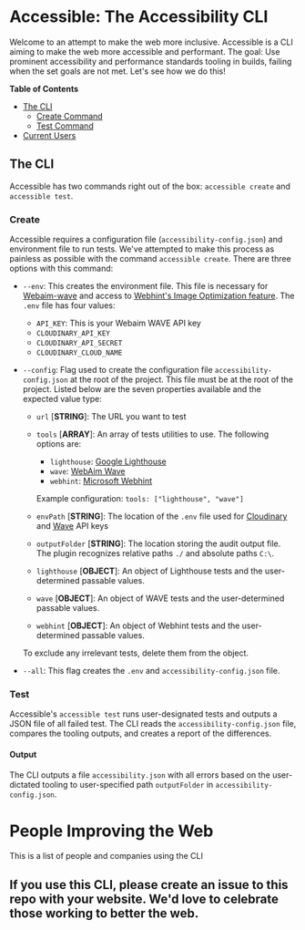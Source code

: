 # Accessible: The Accessibility CLI

Welcome to an attempt to make the web more inclusive. Accessible is a CLI aiming to make the web more accessible and performant. The goal: Use prominent accessibility and performance standards tooling in builds, failing when the set goals are not met. Let's see how we do this!

**Table of Contents**

- [The CLI](#accessible-cli)
    - [Create Command](#accessible-create)
    - [Test Command](#accessible-test)
- [Current Users](#accessibility-allstars)


## The CLI<span id="accessible-cli"></span>

Accessible has two commands right out of the box: `accessible create` and `accessible test`.

### Create<span id="accessible-create"></span>
Accessible requires a configuration file (`accessibility-config.json`) and environment file to run tests. We've attempted to make this process as painless as possible with the command `accessible create`. There are three options with this command:
- `--env`: This creates the environment file. This file is necessary for <a href="https://www.npmjs.com/package/webaim-wave" target="_blank">Webaim-wave</a> and access to <a href="https://webhint.io/docs/user-guide/hints/hint-image-optimization-cloudinary/" target="_blank">Webhint's Image Optimization feature</a>. The `.env` file has four values:

    - `API_KEY`: This is your Webaim WAVE API key
    - `CLOUDINARY_API_KEY`
    - `CLOUDINARY_API_SECRET`
    - `CLOUDINARY_CLOUD_NAME`
    
- `--config`: Flag used to create the configuration file `accessibility-config.json` at the root of the project. This file must be at the root of the project. Listed below are the seven properties available and the expected value type:
    - `url` [**STRING**]: The URL you want to test

    - `tools` [**ARRAY**]: An array of tests utilities to use. The following options are:

        - `lighthouse`: <a href="https://developers.google.com/web/tools/lighthouse" target="_blank">Google Lighthouse</a>
        - `wave`: <a href="https://wave.webaim.org/help" target="_blank">WebAim Wave</a>
        - `webhint`: <a href="https://webhint.io/docs/user-guide/" target="_blank">Microsoft Webhint</a>

      Example configuration: `tools: ["lighthouse", "wave"]`
    
    - `envPath` [**STRING**]: The location of the `.env` file used for <a href="https://cloudinary.com/" target="_blank">Cloudinary</a> and <a href="https://wave.webaim.org/api" target="_blank">Wave</a> API keys
    - `outputFolder` [**STRING**]: The location storing the audit output file. The plugin recognizes relative paths `./` and absolute paths `C:\`. 
    - `lighthouse` [**OBJECT**]: An object of Lighthouse tests and the user-determined passable values.
    - `wave` [**OBJECT**]: An object of WAVE tests and the user-determined passable values.
    - `webhint` [**OBJECT**]: An object of Webhint tests and the user-determined passable values.

  To exclude any irrelevant tests, delete them from the object.
- `--all`: This flag creates the `.env` and `accessibility-config.json` file. 

### Test<span id="accessible-test"></span>
Accessible's `accessible test` runs user-designated tests and outputs a JSON file of all failed test. The CLI reads the `accessibility-config.json` file, compares the tooling outputs, and creates a report of the differences.

#### Output
The CLI outputs a file `accessibility.json` with all errors based on the user-dictated tooling to user-specified path `outputFolder` in `accessibility-config.json`.

# People Improving the Web<span id="accessibility-allstars"></span>

This is a list of people and companies using the CLI

## If you use this CLI, please create an issue to this repo with your website. We'd love to celebrate those working to better the web.